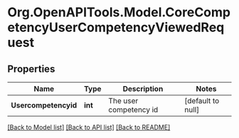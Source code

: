 # Org.OpenAPITools.Model.CoreCompetencyUserCompetencyViewedRequest

## Properties

Name | Type | Description | Notes
------------ | ------------- | ------------- | -------------
**Usercompetencyid** | **int** | The user competency id | [default to null]

[[Back to Model list]](../README.md#documentation-for-models) [[Back to API list]](../README.md#documentation-for-api-endpoints) [[Back to README]](../README.md)

